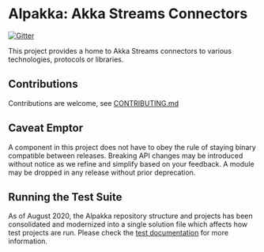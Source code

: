 Alpakka: Akka Streams Connectors
================================

[![Gitter](https://badges.gitter.im/Join%20Chat.svg)](https://gitter.im/akkadotnet/AkkaStreams)

This project provides a home to Akka Streams connectors to various technologies, protocols or libraries.

Contributions
-------------

Contributions are welcome, see [CONTRIBUTING.md](https://github.com/akkadotnet/akka.net/blob/dev/CONTRIBUTING.md)

Caveat Emptor
-------------

A component in this project does not have to obey the rule of staying binary compatible between releases. Breaking API changes may be introduced without notice as we refine and simplify based on your feedback. A module may be dropped in any release without prior deprecation.

Running the Test Suite
----------------------

As of August 2020, the Alpakka repository structure and projects has been consolidated and modernized into a single solution file which affects how test projects are run. Please check the [test documentation](https://github.com/akkadotnet/Alpakka/blob/dev/docs/Testing.md) for more information.